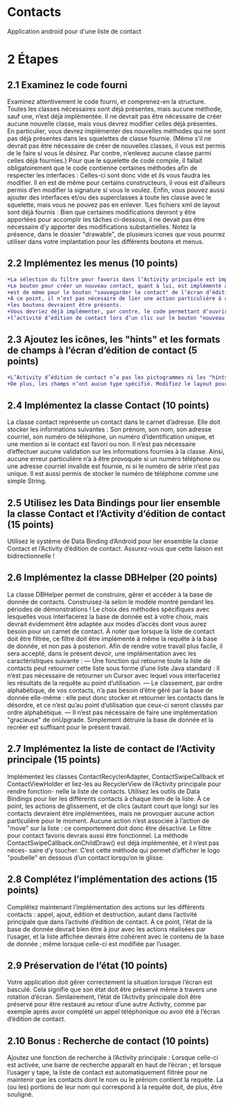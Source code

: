 # Contacts
Application android pour d'une liste de contact


# 2 Étapes

## 2.1 Examinez le code fourni

Examinez attentivement le code fourni, et comprenez-en la structure. Toutes les classes nécessaires sont déjà
présentes, mais aucune méthode, sauf une, n’est déjà implémentée.
Il ne devrait pas être nécessaire de créer aucune nouvelle classe, mais vous devrez modifier celles déjà
présentes. En particulier, vous devrez implémenter des nouvelles méthodes qui ne sont pas déjà présentes
dans les squelettes de classe fournie. (Même s’il ne devrait pas être nécessaire de créer de nouvelles classes, il
vous est permis de le faire si vous le désirez. Par contre, n’enlevez aucune classe parmi celles déjà fournies.)
Pour que le squelette de code compile, il fallait obligatoirement que le code contienne certaines méthodes
afin de respecter les interfaces : Celles-ci sont donc vide et ils vous faudra les modifier. Il en est de même
pour certains constructeurs, il vous est d’ailleurs permis d’en modifier la signature si vous le voulez. Enfin,
vous pouvez aussi ajouter des interfaces et/ou des superclasses à toute les classe avec le squelette, mais vous
ne pouvez pas en enlever.
1Les fichiers xml de layout sont déjà fournis : Bien que certaines modifications devront y être apportées pour
accomplir les tâches ci-dessous, il ne devait pas être nécessaire d’y apporter des modifications substantielles.
Notez la présence, dans le dossier "drawable", de plusieurs icones que vous pourrez utiliser dans votre
implantation pour les différents boutons et menus.

## 2.2 Implémentez les menus (10 points)

```diff
+La sélection du filtre pour favoris dans l’Activity principale est implémentée avec un menu BottomNavigationView.
+Le bouton pour créer un nouveau contact, quant à lui, est implémenté à l’aide d’un option menu régulier. Il en
+est de même pour le bouton "sauvegarder le contact" de l’écran d’édition. Implémentez ces menus !
+À ce point, il n’est pas nécesaire de lier une action particulière à chacun des items de menus, mais tous
+les boutons devraient être présents. 
+Vous devriez déjà implémenter, par contre, le code permettant d’ouvrir
+l’activité d’édition de contact lors d’un clic sur le bouton "nouveau contact".
```

## 2.3 Ajoutez les icônes, les "hints" et les formats de champs à l’écran d’édition de contact (5 points)
```diff
+L’Activity d’édition de contact n’a pas les pictogrammes ni les "hints" accompagnant les différents champs.
+De plus, les champs n’ont aucun type spécifié. Modifiez le layout pour les ajouter.
```

## 2.4 Implémentez la classe Contact (10 points)

La classe contact représente un contact dans le carnet d’adresse.
Elle doit stocker les informations suivantes : Son prénom, son nom, son adresse courriel, son numéro de
téléphone, un numéro d’identification unique, et une mention si le contact est favori ou non.
Il n’est pas nécessaire d’effectuer aucune validation sur les informations fournies à la classe. Ainsi, aucune
erreur particulière n’a à être provoquée si un numéro téléphone ou une adresse courriel invalide est fournie,
ni si le numéro de série n’est pas unique. Il est aussi permis de stocker le numéro de téléphone comme une
simple String.

## 2.5 Utilisez les Data Bindings pour lier ensemble la classe Contact et l’Activity d’édition de contact (15 points)
Utilisez le système de Data Binding d’Android pour lier ensemble la classe Contact et l’Activity d’édition
de contact.
Assurez-vous que cette liaison est bidirectionnelle !

## 2.6 Implémentez la classe DBHelper (20 points)

La classe DBHelper permet de construire, gêrer et accéder à la base de donnée de contacts. Construisez-la
selon le modèle montré pendant les périodes de démonstrations !
Le choix des méthodes spécifiques avec lesquelles vous interfacerez la base de donnée est à votre choix, mais
devrait évidemment être adaptée aux modes d’accès dont vous aurez besoin pour un carnet de contact.
À noter que lorsque la liste de contact doit être filtrée, ce filtre doit être implémenté à même la requête à la
base de donnée, et non pas à posteriori.
Afin de rendre votre travail plus facile, il sera accepté, dans le présent devoir, une implémentation avec les
caractéristiques suivante :
— Une fonction qui retourne toute la liste de contacts peut retourner cette liste sous forme d’une liste
Java standard : Il n’est pas nécessaire de retourner un Cursor avec lequel vous interfaceriez les
résultats de la requête au point d’utilisation.
— Le classement, par ordre alphabétique, de vos contacts, n’a pas besoin d’être gêré par la base de
donnée elle-même : elle peut donc stocker et retourner les contacts dans le désordre, et ce n’est qu’au
point d’utilisation que ceux-ci seront classés par ordre alphabétique.
— Il n’est pas nécessaire de faire une implémentation "gracieuse" de onUpgrade. Simplement détruire
la base de donnée et la recréer est suffisant pour le présent travail.

## 2.7 Implémentez la liste de contact de l’Activity principale (15 points) 
Implémentez les classes ContactRecyclerAdapter, ContactSwipeCallback et
ContactViewHolder et liez-les au RecyclerView de l’Activity principale pour rendre fonction-
nelle la liste de contacts.
Utilisez les outils de Data Bindings pour lier les différents contacts à chaque item de la liste.
À ce point, les actions de glissement, et de clics (autant court que long) sur les contacts devraient être
implémentées, mais ne provoquer aucune action particulière pour le moment. Aucune action n’est associée à
l’action de "move" sur la liste : ce comportement doit donc être désactivé.
Le filtre pour contact favoris devrais aussi être fonctionnel.
La méthode ContactSwipeCallback.onChildDraw() est déjà implémentée, et il n’est pas néces-
saire d’y toucher. C’est cette méthode qui permet d’afficher le logo "poubelle" en dessous d’un contact
lorsqu’on le glisse.

## 2.8 Complétez l’implémentation des actions (15 points)
Complétez maintenant l’implémentation des actions sur les différents contacts : appel, ajout, édition et
destruction, autant dans l’activité principale que dans l’activité d’édition de contact.
À ce point, l’état de la base de donnée devrait bien être à jour avec les actions réalisées par l’usager, et la liste
affichée devrais être cohérent avec le contenu de la base de donnée ; même lorsque celle-ci est modifiée par
l’usager.

## 2.9 Préservation de l’état (10 points)
Votre application doit gêrer correctement la situation lorsque l’écran est basculé. Cela signifie que son état
doit être préservé même à travers une rotation d’écran.
Similairement, l’état de l’Activity principale doit être préservé pour être restauré au retour d’une autre
Activity, comme par exemple après avoir complété un appel téléphonique ou avoir été à l’écran d’édition de
contact.

## 2.10 Bonus : Recherche de contact (10 points)
Ajoutez une fonction de recherche à l’Activity principale : Lorsque celle-ci est activée, une barre de recherche
apparaît en haut de l’écran ; et lorsque l’usager y tape, la liste de contact est automatiquement filtrée pour ne
maintenir que les contacts dont le nom ou le prénom contient la requête.
La (ou les) portions de leur nom qui correspond à la requête doit, de plus, être souligné.

